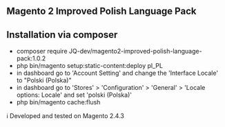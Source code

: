 ## Magento 2 Improved Polish Language Pack

## Installation via composer
- composer require JQ-dev/magento2-improved-polish-language-pack:1.0.2
- php bin/magento setup:static-content:deploy pl_PL
- in dashboard go to 'Account Setting' and change the 'Interface Locale' to "Polski (Polska)"
- in dashboard go to 'Stores' > 'Configuration' > 'General' > 'Locale options: Locale' and set 'polski (Polska)'
- php bin/magento cache:flush

:information_source: Developed and tested on Magento 2.4.3